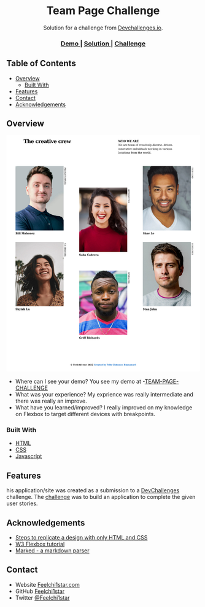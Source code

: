 <h1 align="center">Team Page Challenge</h1>

<div align="center">
   Solution for a challenge from  <a href="http://devchallenges.io" target="_blank">Devchallenges.io</a>.
</div>

<div align="center">
  <h3>
    <a href="https://feelteampage.netlify.app/">
      Demo
    </a>
    <span> | </span>
    <a href="https://github.com/feelchi1star/Team-Page-Challenge">
      Solution
    </a>
    <span> | </span>
    <a href="https://devchallenges.io/challenges/hhmesazsqgKXrTkYkt0U">
      Challenge
    </a>
  </h3>
</div>

## Table of Contents

- [Overview](#overview)
  - [Built With](#built-with)
- [Features](#features)
- [Contact](#contact)
- [Acknowledgements](#acknowledgements)

## Overview

![screenshot](team.jpg)

- Where can I see your demo?
  You see my demo at -[TEAM-PAGE-CHALLENGE](https://feelteampage.netlify.app/)
- What was your experience?
  My exprience was really intermediate and there was really an improve.
- What have you learned/improved?
  I really improved on my knowledge on Flexbox to target different devices with breakpoints.

### Built With

- [HTML](https://html.org/)
- [CSS](https://css-tricks.com/)
- [Javascript](https://javascript.com/)

## Features

his application/site was created as a submission to a [DevChallenges](https://devchallenges.io/challenges) challenge. The [challenge](https://devchallenges.io/challenges/hhmesazsqgKXrTkYkt0U) was to build an application to complete the given user stories.

## Acknowledgements

- [Steps to replicate a design with only HTML and CSS](https://devchallenges-blogs.web.app/how-to-replicate-design/)
- [W3 Flexbox tutorial](https://www.w3schools.com/css/css3_flexbox.asp)
- [Marked - a markdown parser](https://github.com/chjj/marked)

## Contact

- Website [Feelchi1star.com](https://www.feelchi1star.com)
- GitHub [Feelchi1star](https://github.com/feelchi1star)
- Twitter [@Feelchi1star](https://twitter.com/feelchi1starcom)
